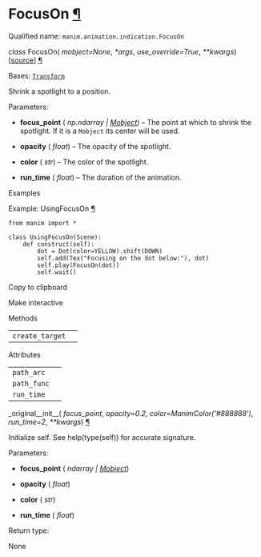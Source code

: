 # FocusOn [¶](https://docs.manim.community/en/stable/reference/manim.animation.indication.FocusOn.html\#focuson "Link to this heading")

Qualified name: `manim.animation.indication.FocusOn`

_class_ FocusOn( _mobject=None_, _\*args_, _use\_override=True_, _\*\*kwargs_) [\[source\]](https://docs.manim.community/en/stable/_modules/manim/animation/indication.html#FocusOn) [¶](https://docs.manim.community/en/stable/reference/manim.animation.indication.FocusOn.html#manim.animation.indication.FocusOn "Link to this definition")

Bases: [`Transform`](https://docs.manim.community/en/stable/reference/manim.animation.transform.Transform.html#manim.animation.transform.Transform "manim.animation.transform.Transform")

Shrink a spotlight to a position.

Parameters:

- **focus\_point** ( _np.ndarray_ _\|_ [_Mobject_](https://docs.manim.community/en/stable/reference/manim.mobject.mobject.Mobject.html#manim.mobject.mobject.Mobject "manim.mobject.mobject.Mobject")) – The point at which to shrink the spotlight. If it is a `Mobject` its center will be used.

- **opacity** ( _float_) – The opacity of the spotlight.

- **color** ( _str_) – The color of the spotlight.

- **run\_time** ( _float_) – The duration of the animation.


Examples

Example: UsingFocusOn [¶](https://docs.manim.community/en/stable/reference/manim.animation.indication.FocusOn.html#usingfocuson)

```
from manim import *

class UsingFocusOn(Scene):
    def construct(self):
        dot = Dot(color=YELLOW).shift(DOWN)
        self.add(Tex("Focusing on the dot below:"), dot)
        self.play(FocusOn(dot))
        self.wait()

```

Copy to clipboard

Make interactive

Methods

|     |     |
| --- | --- |
| `create_target` |  |

Attributes

|     |     |
| --- | --- |
| `path_arc` |  |
| `path_func` |  |
| `run_time` |  |

\_original\_\_init\_\_( _focus\_point_, _opacity=0.2_, _color=ManimColor('#888888')_, _run\_time=2_, _\*\*kwargs_) [¶](https://docs.manim.community/en/stable/reference/manim.animation.indication.FocusOn.html#manim.animation.indication.FocusOn._original__init__ "Link to this definition")

Initialize self. See help(type(self)) for accurate signature.

Parameters:

- **focus\_point** ( _ndarray_ _\|_ [_Mobject_](https://docs.manim.community/en/stable/reference/manim.mobject.mobject.Mobject.html#manim.mobject.mobject.Mobject "manim.mobject.mobject.Mobject"))

- **opacity** ( _float_)

- **color** ( _str_)

- **run\_time** ( _float_)


Return type:

None